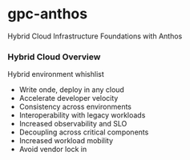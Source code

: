 # gpc-anthos
Hybrid Cloud Infrastructure Foundations with Anthos


### Hybrid Cloud Overview

Hybrid environment whishlist

- Write onde, deploy in any cloud
- Accelerate developer velocity
- Consistency across environments
- Interoperability with legacy workloads
- Increased observability and SLO
- Decoupling across critical components
- Increased workload mobility
- Avoid vendor lock in

